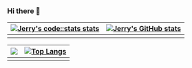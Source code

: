 ### Hi there 👋

<!--
**jerrychan807/jerrychan807** is a ✨ _special_ ✨ repository because its `README.md` (this file) appears on your GitHub profile.

Here are some ideas to get you started:

- 🔭 I’m currently working on ...
- 🌱 I’m currently learning ...
- 👯 I’m looking to collaborate on ...
- 🤔 I’m looking for help with ...
- 💬 Ask me about ...
- 📫 How to reach me: ...
- 😄 Pronouns: ...
- ⚡ Fun fact: ...
-->


| [![Jerry's code::stats stats](https://codestats-readme.vercel.app/api?username=jerrychan807&show_icons)](https://github.com/Aviortheking/codestats-readme)  | [![Jerry's GitHub stats](https://github-readme-stats.vercel.app/api?username=jerrychan807&count_private=true&show_icons=true&cache_seconds=1800)](https://github.com/anuraghazra/github-readme-stats) |
| --- | --- |
|     |     |


|![](https://github-profile-summary-cards.vercel.app/api/cards/profile-details?username=jerrychan807&theme=nord_bright) | [![Top Langs](https://codestats-readme.vercel.app/api/top-langs/?username=jerrychan807&language_count=15&&layout=compact)](https://github.com/aviortheking/codestats-readme)  |
| ---------------------------------------------------------------------------------------------------------------------------------------------------------------------- | ---------------------------------------------------------------------------------------------------------------- |
|                                                                                                                                                                        |                                                                                                                   |

